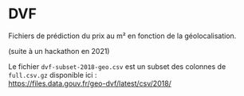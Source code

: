 # DVF

Fichiers de prédiction du prix au m² en fonction de la géolocalisation.

(suite à un hackathon en 2021)

Le fichier `dvf-subset-2018-geo.csv` est un subset des colonnes de `full.csv.gz` disponible ici :  
https://files.data.gouv.fr/geo-dvf/latest/csv/2018/

